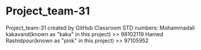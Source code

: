 # Project_team-31
Project_team-31 created by GitHub Classroom
STD numbers:
Mohammadali kakavand(known as "kaka" in this project) >> 98102119
Hamed Rashidpour(known as "pink" in this project) >> 97105952

